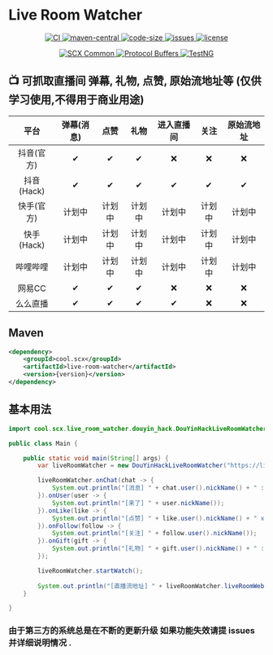 # Live Room Watcher

<p align="center">
    <a target="_blank" href="https://github.com/scx567888/live-room-watcher/actions/workflows/ci.yml">
        <img src="https://github.com/scx567888/live-room-watcher/actions/workflows/ci.yml/badge.svg" alt="CI"/>
    </a>
    <a target="_blank" href="https://search.maven.org/artifact/cool.scx/live-room-watcher">
        <img src="https://img.shields.io/maven-central/v/cool.scx/live-room-watcher?color=ff69b4" alt="maven-central"/>
    </a>
    <a target="_blank" href="https://github.com/scx567888/live-room-watcher">
        <img src="https://img.shields.io/github/languages/code-size/scx567888/live-room-watcher?color=orange" alt="code-size"/>
    </a>
    <a target="_blank" href="https://github.com/scx567888/live-room-watcher/issues">
        <img src="https://img.shields.io/github/issues/scx567888/live-room-watcher" alt="issues"/>
    </a>
    <a target="_blank" href="https://github.com/scx567888/live-room-watcher/blob/master/LICENSE">
        <img src="https://img.shields.io/github/license/scx567888/live-room-watcher" alt="license"/>
    </a>
</p>
<p align="center">
    <a target="_blank" href="https://github.com/scx567888/scx">
        <img src="https://img.shields.io/badge/SCX Common-f44336" alt="SCX Common"/>
    </a>
    <a target="_blank" href="https://github.com/protocolbuffers/protobuf">
        <img src="https://img.shields.io/badge/Protocol Buffers-ff8000" alt="Protocol Buffers"/>
    </a>
    <a target="_blank" href="https://github.com/cbeust/testng">
        <img src="https://img.shields.io/badge/TestNG-9c27b0" alt="TestNG"/>
    </a>
</p>

## 📺 可抓取直播间 弹幕, 礼物, 点赞, 原始流地址等 (仅供学习使用,不得用于商业用途)

|    平台    | 弹幕(消息) | 点赞  | 礼物  | 进入直播间 | 关注  | 原始流地址 |
|:--------:|:------:|:---:|:---:|:-----:|:---:|:-----:|
|  抖音(官方)  |   ✔    |  ✔  |  ✔  |   ❌   |  ❌  |   ❌   |
| 抖音(Hack) |   ✔    |  ✔  |  ✔  |   ✔   |  ✔  |   ✔   |
|  快手(官方)  |  计划中   | 计划中 | 计划中 |  计划中  | 计划中 |  计划中  |
| 快手(Hack) |  计划中   | 计划中 | 计划中 |  计划中  | 计划中 |  计划中  |
|   哔哩哔哩   |  计划中   | 计划中 | 计划中 |  计划中  | 计划中 |  计划中  |
|   网易CC   |   ✔    |  ✔  |  ✔  |   ❌   |  ❌  |   ❌   |
|   么么直播   |   ✔    |  ✔  |  ✔  |   ✔   |  ❌  |   ❌   |

## Maven

``` xml
<dependency>
    <groupId>cool.scx</groupId>
    <artifactId>live-room-watcher</artifactId>
    <version>{version}</version>
</dependency>
```

## 基本用法

``` java
import cool.scx.live_room_watcher.douyin_hack.DouYinHackLiveRoomWatcher;

public class Main {

    public static void main(String[] args) {
        var liveRoomWatcher = new DouYinHackLiveRoomWatcher("https://live.douyin.com/357626301151");

        liveRoomWatcher.onChat(chat -> {
            System.out.println("[消息] " + chat.user().nickName() + " : " + chat.content());
        }).onUser(user -> {
            System.out.println("[来了] " + user.nickName());
        }).onLike(like -> {
            System.out.println("[点赞] " + like.user().nickName() + " x " + like.count());
        }).onFollow(follow -> {
            System.out.println("[关注] " + follow.user().nickName());
        }).onGift(gift -> {
            System.out.println("[礼物] " + gift.user().nickName() + " : " + gift.name() + " x " + gift.count());
        });

        liveRoomWatcher.startWatch();
        
        System.out.println("[直播流地址] " + liveRoomWatcher.liveRoomWebStreamURLs());
    }

}
```

### 由于第三方的系统总是在不断的更新升级 如果功能失效请提 issues 并详细说明情况 .
